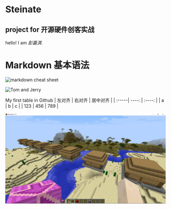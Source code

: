 # Steinate
## project for 开源硬件创客实战
hello! I am *彭嘉淇*.

# Markdown 基本语法
![markdown cheat sheet](https://github.com/shiep18/EIS2020/blob/master/markdowncheatsheet.JPG)

![Tom and Jerry](https://timgsa.baidu.com/timg?image&quality=80&size=b9999_10000&sec=1602683289428&di=bbeffd95077d315ca12175c2daade298&imgtype=0&src=http%3A%2F%2Fgss0.baidu.com%2F9fo3dSag_xI4khGko9WTAnF6hhy%2Fzhidao%2Fpic%2Fitem%2F0b55b319ebc4b74549b26aaec4fc1e178a821567.jpg)

My first table in Github
| 左对齐 | 右对齐 | 居中对齐 |
| :-----| ----: | :----: |
| a | b | c |
| 123 | 456 | 789 |

![MyHouse](https://github.com/ophwsjtu18/ohw20f/blob/main/Pengjiaqi/week7/QQ%E6%88%AA%E5%9B%BE20201025114511.jpg)

